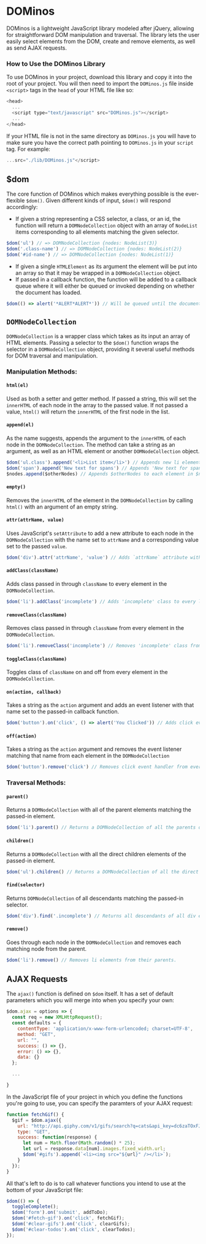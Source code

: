 # DOMinos

DOMinos is a lightweight JavaScript library modeled after jQuery, allowing for straightforward DOM manipulation and traversal. The library lets the user easily select elements from the DOM, create and remove elements, as well as send AJAX requests.

### How to Use the DOMinos Library
To use DOMinos in your project, download this library and copy it into the root of your project. You will then need to import the `DOMinos.js` file inside `<script>` tags in the `head` of your HTML file like so:

```javascript
<head>
  ...
  <script type="text/javascript" src="DOMinos.js"></script>
  ...
</head>
```

If your HTML file is not in the same directory as `DOMinos.js` you will have to make sure you have the correct path pointing to `DOMinos.js` in your `script` tag. For example:
```javascript
...src="./lib/DOMinos.js"</script>
```

## $dom
The core function of DOMinos which makes everything possible is the ever-flexible `$dom()`. Given different kinds of input, `$dom()` will respond accordingly:
- If given a string representing a CSS selector, a class, or an id, the function will return a `DOMNodeCollection` object with an array of `NodeList` items corresponding to all elements matching the given selector.
```javascript
$dom('ul') // => DOMNodeCollection {nodes: NodeList(3)}
$dom('.class-name') // => DOMNodeCollection {nodes: NodeList(2)}
$dom('#id-name') // => DOMNodeCollection {nodes: NodeList(1)}
```
- If given a single `HTMLElement` as its argument the element will be put into an array so that it may be wrapped in a `DOMNodeCollection` object.
- If passed in a callback function, the function will be added to a callback queue where it will either be queued or invoked depending on whether the document has loaded.
```javascript
$dom(() => alert('*ALERT*ALERT*')) // Will be queued until the document is loaded, then all queued functions will be invoked.
```

## `DOMNodeCollection`
`DOMNodeCollection` is a wrapper class which takes as its input an array of HTML elements. Passing a selector to the `$dom()` function wraps the selector in a `DOMNodeCollection` object, providing it several useful methods for DOM traversal and manipulation.

### Manipulation Methods:
#### `html(el)`
Used as both a setter and getter method. If passed a string, this will set the `innerHTML` of each node in the array to the passed value. If not passed a value, `html()` will return the `innerHTML` of the first node in the list.


#### `append(el)`
As the name suggests, appends the argument to the `innerHTML` of each node in the `DOMNodeCollection`. The method can take a string as an argument, as well as an HTML element or another `DOMNodeCollection` object.

```javascript
$dom('ul.class').append('<li>List item</li>') // Appends new li element to a ul element with the specified class.
$dom('span').append('New text for spans') // Appends 'New text for spans' to any span element in the DOMNodeCollection.
$nodes.append($otherNodes) // Appends $otherNodes to each element in $nodes.
```

#### `empty()`
Removes the `innerHTML` of the element in the `DOMNodeCollection` by calling `html()` with an argument of an empty string.

#### `attr(attrName, value)`
Uses JavaScript's `setAttribute` to add a new attribute to each node in the `DOMNodeCollection` with the name set to `attrName` and a corresponding value set to the passed `value`.

```javascript
$dom('div').attr('attrName', 'value') // Adds `attrName` attribute with value of 'value' to each div element in the DOMNodeCollection.
```

#### `addClass(className)`
Adds class passed in through `className` to every element in the `DOMNodeCollection`.
```javascript
$dom('li').addClass('incomplete') // Adds 'incomplete' class to every li element in the DOMNodeCollection.
```

#### `removeClass(className)`
Removes class passed in through `className` from every element in the `DOMNodeCollection`.
```javascript
$dom('li').removeClass('incomplete') // Removes 'incomplete' class from every li element in the DOMNodeCollection.
```

#### `toggleClass(className)`
Toggles class of `className` on and off from every element in the `DOMNodeCollection`.

#### `on(action, callback)`
Takes a string as the `action` argument and adds an event listener with that name set to the passed-in callback function.

```javascript
$dom('button').on('click', () => alert('You Clicked')) // Adds click event listener to every button in the DOMNodeCollection to alert that the button was clicked.
```

#### `off(action)`
Takes a string as the `action` argument and removes the event listener matching that name from each element in the `DOMNodeCollection`

```javascript
$dom('button').remove('click') // Removes click event handler from every button in the DOMNodeCollection.
```
### Traversal Methods:
#### `parent()`
Returns a `DOMNodeCollection` with all of the parent elements matching the passed-in element.

```javascript
$dom('li').parent() // Returns a DOMNodeCollection of all the parents of li elements.
```

#### `children()`
Returns a `DOMNodeCollection` with all the direct children elements of the passed-in element.

```javascript
$dom('ul').children() // Returns a DOMNodeCollection of all the direct children of all ul elements.
```

#### `find(selector)`
Returns `DOMNodeCollection` of all descendants matching the passed-in selector.

```javascript
$dom('div').find('.incomplete') // Returns all descendants of all div elements with the matching class of 'incomplete'.
```

#### `remove()`
Goes through each node in the `DOMNodeCollection` and removes each matching node from the parent.
```javascript
$dom('li').remove() // Removes li elements from their parents.
```

## AJAX Requests
The `ajax()` function is defined on `$dom` itself. It has a set of default parameters which you will merge into when you specify your own:

```javascript
$dom.ajax = options => {
  const req = new XMLHttpRequest();
  const defaults = {
    contentType: 'application/x-www-form-urlencoded; charset=UTF-8',
    method: "GET",
    url: "",
    success: () => {},
    error: () => {},
    data: {}
  };

  ...

}
```

In the JavaScript file of your project in which you define the functions you're going to use, you can specify the paramters of your AJAX request:

```javascript
function fetchGif() {
  $gif = $dom.ajax({
    url: "http://api.giphy.com/v1/gifs/search?q=cats&api_key=dc6zaTOxFJmzC",
    type: "GET",
    success: function(response) {
      let num = Math.floor(Math.random() * 25);
      let url = response.data[num].images.fixed_width.url;
      $dom('#gifs').append(`<li><img src="${url}" /></li>`);
    }
  });
}
```

All that's left to do is to call whatever functions you intend to use at the bottom of your JavaScript file:
```javascript
$dom(() => {
  toggleComplete();
  $dom('form').on('submit', addToDo);
  $dom('#fetch-gif').on('click', fetchGif);
  $dom('#clear-gifs').on('click', clearGifs);
  $dom('#clear-todos').on('click', clearTodos);
});
```

